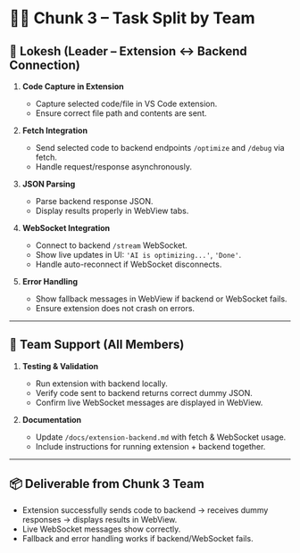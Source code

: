 # 👩‍💻 Chunk 3 – Task Split by Team

## 🔹 Lokesh (Leader – Extension ↔ Backend Connection)

1. **Code Capture in Extension**

   * Capture selected code/file in VS Code extension.
   * Ensure correct file path and contents are sent.

2. **Fetch Integration**

   * Send selected code to backend endpoints `/optimize` and `/debug` via fetch.
   * Handle request/response asynchronously.

3. **JSON Parsing**

   * Parse backend response JSON.
   * Display results properly in WebView tabs.

4. **WebSocket Integration**

   * Connect to backend `/stream` WebSocket.
   * Show live updates in UI: `'AI is optimizing...'`, `'Done'`.
   * Handle auto-reconnect if WebSocket disconnects.

5. **Error Handling**

   * Show fallback messages in WebView if backend or WebSocket fails.
   * Ensure extension does not crash on errors.

---

## 🔹 Team Support (All Members)

1. **Testing & Validation**

   * Run extension with backend locally.
   * Verify code sent to backend returns correct dummy JSON.
   * Confirm live WebSocket messages are displayed in WebView.

2. **Documentation**

   * Update `/docs/extension-backend.md` with fetch & WebSocket usage.
   * Include instructions for running extension + backend together.

---

## 📦 Deliverable from Chunk 3 Team

* Extension successfully sends code to backend → receives dummy responses → displays results in WebView.
* Live WebSocket messages show correctly.
* Fallback and error handling works if backend/WebSocket fails.
